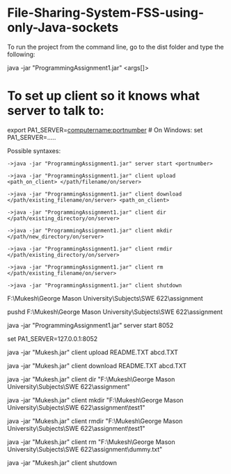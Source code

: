 # File-Sharing-System-FSS-using-only-Java-sockets
To run the project from the command line, go to the dist folder and
type the following:

java -jar "ProgrammingAssignment1.jar" <role> <operation> <args[]>

# To set up client so it knows what server to talk to:
export PA1_SERVER=<computername:portnumber> # On Windows: set PA1_SERVER=.....


Possible syntaxes:

	->java -jar "ProgrammingAssignment1.jar" server start <portnumber>

	->java -jar "ProgrammingAssignment1.jar" client upload <path_on_client> </path/filename/on/server>

	->java -jar "ProgrammingAssignment1.jar" client download </path/existing_filename/on/server> <path_on_client>
	
	->java -jar "ProgrammingAssignment1.jar" client dir </path/existing_directory/on/server>
	
	->java -jar "ProgrammingAssignment1.jar" client mkdir </path/new_directory/on/server>

	->java -jar "ProgrammingAssignment1.jar" client rmdir </path/existing_directory/on/server>

	->java -jar "ProgrammingAssignment1.jar" client rm </path/existing_filename/on/server> 

	->java -jar "ProgrammingAssignment1.jar" client shutdown


F:\Mukesh\George Mason University\Subjects\SWE 622\assignment

pushd F:\Mukesh\George Mason University\Subjects\SWE 622\assignment

java -jar "ProgrammingAssignment1.jar" server start 8052

set PA1_SERVER=127.0.0.1:8052

java -jar "Mukesh.jar" client upload README.TXT abcd.TXT

java -jar "Mukesh.jar" client download README.TXT abcd.TXT

java -jar "Mukesh.jar" client dir "F:\Mukesh\George Mason University\Subjects\SWE 622\assignment"

java -jar "Mukesh.jar" client mkdir "F:\Mukesh\George Mason University\Subjects\SWE 622\assignment\test1"

java -jar "Mukesh.jar" client rmdir "F:\Mukesh\George Mason University\Subjects\SWE 622\assignment\test1"

java -jar "Mukesh.jar" client rm "F:\Mukesh\George Mason University\Subjects\SWE 622\assignment\dummy.txt"

java -jar "Mukesh.jar" client shutdown
